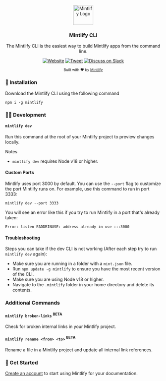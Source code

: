 <div align="center">
  <a href="https://mintlify.com">
    <img
      src="https://res.cloudinary.com/mintlify/image/upload/v1665385627/logo-rounded_zuk7q1.svg"
      alt="Mintlify Logo"
      height="64"
    />
  </a>
  <br />
  <p>
    <h3>
      <b>
        Mintlify CLI
      </b>
    </h3>
  </p>
  <p>
    The Mintlify CLI is the easiest way to build Mintlify apps from the command line.
  </p>
  <p>

[![Website](https://img.shields.io/website?url=https%3A%2F%2Fmintlify.com&logo=mintlify)](https://mintlify.com) [![Tweet](https://img.shields.io/twitter/url?url=https%3A%2F%2Fmintlify.com%2F)](https://twitter.com/intent/tweet?url=&text=Check%20out%20%40mintlify)
[![Discuss on Slack](https://img.shields.io/badge/chat-on%20Slack-blueviolet)](https://mintlify.com/community)

  </p>
  <p>
    <sub>
      Built with ❤︎ by
      <a href="https://mintlify.com">
        Mintlify
      </a>
    </sub>
  </p>
</div>

### 🚀 Installation

Download the Mintlify CLI using the following command

```
npm i -g mintlify
```

### 👩‍💻 Development

#### `mintlify dev`
Run this command at the root of your Mintlify project to preview changes locally.

Notes

- `mintlify dev` requires Node v18 or higher.

#### Custom Ports

Mintlify uses port 3000 by default. You can use the `--port` flag to customize the port Mintlify runs on. For example, use this command to run in port 3333:

```
mintlify dev --port 3333
```

You will see an error like this if you try to run Mintlify in a port that's already taken:

```
Error: listen EADDRINUSE: address already in use :::3000
```

#### Troubleshooting

Steps you can take if the dev CLI is not working (After each step try to run `mintlify dev` again):

- Make sure you are running in a folder with a `mint.json` file.
- Run `npm update -g mintlify` to ensure you have the most recent version of the CLI.
- Make sure you are using Node v18 or higher.
- Navigate to the `.mintlify` folder in your home directory and delete its contents.

### Additional Commands
#### `mintlify broken-links` <sup>BETA</sup>
Check for broken internal links in your Mintlify project.

#### `mintlify rename <from> <to>` <sup>BETA</sup>
Rename a file in a Mintlify project and update all internal link references.

### 🏃 Get Started

[Create an account](https://mintlify.com/start) to start using Mintlify for your documentation.
